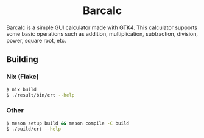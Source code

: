 <h1 align="center">Barcalc</h1>

Barcalc is a simple GUI calculator made with [GTK4](https://www.gtk.org/). This
calculator supports some basic operations such as addition, multiplication,
subtraction, division, power, square root, etc.

## Building

### Nix (Flake)

```sh
$ nix build
$ ./result/bin/crt --help
```

### Other

```sh
$ meson setup build && meson compile -C build
$ ./build/crt --help
```
